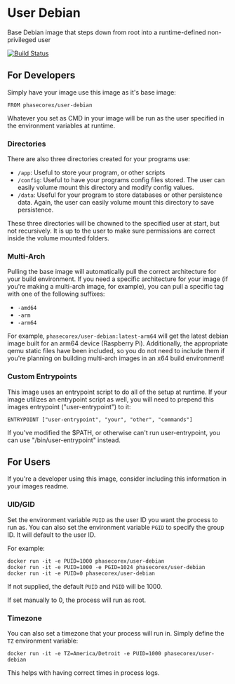 # User Debian
Base Debian image that steps down from root into a runtime-defined non-privileged user

[![Build Status](https://ci.pcxserver.com/api/badges/PhasecoreX/docker-user-debian/status.svg)](https://ci.pcxserver.com/PhasecoreX/docker-user-debian)

## For Developers
Simply have your image use this image as it's base image:
```
FROM phasecorex/user-debian
```
Whatever you set as CMD in your image will be run as the user specified in the environment variables at runtime.

### Directories
There are also three directories created for your programs use:
- `/app`: Useful to store your program, or other scripts
- `/config`: Useful to have your programs config files stored. The user can easily volume mount this directory and modify config values.
- `/data`: Useful for your program to store databases or other persistence data. Again, the user can easily volume mount this directory to save persistence.

These three directories will be chowned to the specified user at start, but not recursively. It is up to the user to make sure permissions are correct inside the volume mounted folders.

### Multi-Arch
Pulling the base image will automatically pull the correct architecture for your build environment. If you need a specific architecture for your image (if you're making a multi-arch image, for example), you can pull a specific tag with one of the following suffixes:

- `-amd64`
- `-arm`
- `-arm64`

For example, `phasecorex/user-debian:latest-arm64` will get the latest debian image built for an arm64 device (Raspberry Pi). Additionally, the appropriate qemu static files have been included, so you do not need to include them if you're planning on building multi-arch images in an x64 build environment!

### Custom Entrypoints
This image uses an entrypoint script to do all of the setup at runtime. If your image utilizes an entrypoint script as well, you will need to prepend this images entrypoint ("user-entrypoint") to it:
```
ENTRYPOINT ["user-entrypoint", "your", "other", "commands"]
```
If you've modified the $PATH, or otherwise can't run user-entrypoint, you can use "/bin/user-entrypoint" instead.

## For Users
If you're a developer using this image, consider including this information in your images readme.

### UID/GID
Set the environment variable `PUID` as the user ID you want the process to run as.
You can also set the environment variable `PGID` to specify the group ID. It will default to the user ID.

For example:
```
docker run -it -e PUID=1000 phasecorex/user-debian
docker run -it -e PUID=1000 -e PGID=1024 phasecorex/user-debian
docker run -it -e PUID=0 phasecorex/user-debian
```
If not supplied, the default `PUID` and `PGID` will be 1000.

If set manually to 0, the process will run as root.

### Timezone
You can also set a timezone that your process will run in. Simply define the `TZ` environment variable:
```
docker run -it -e TZ=America/Detroit -e PUID=1000 phasecorex/user-debian
```
This helps with having correct times in process logs.

